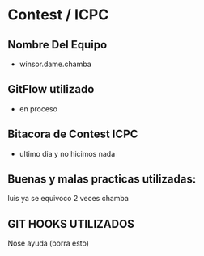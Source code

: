
# Contest / ICPC
## Nombre Del Equipo
- winsor.dame.chamba
## GitFlow utilizado
- en proceso
## Bitacora de Contest ICPC
- ultimo dia y no hicimos nada
## Buenas y malas practicas utilizadas:
luis ya se equivoco 2 veces
chamba
## GIT HOOKS UTILIZADOS
Nose ayuda
(borra esto)